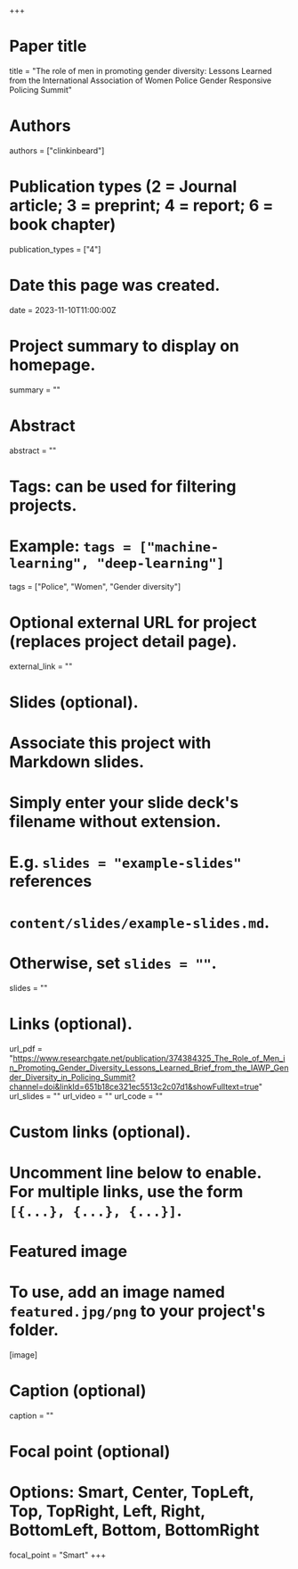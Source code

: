 +++
# Paper title
title = "The role of men in promoting gender diversity: Lessons Learned from the International Association of Women Police Gender Responsive Policing Summit"

# Authors
authors = ["clinkinbeard"]

# Publication types (2 = Journal article; 3 = preprint; 4 = report; 6 = book chapter)
publication_types = ["4"]

# Date this page was created.
date = 2023-11-10T11:00:00Z

# Project summary to display on homepage.
summary = ""

# Abstract
abstract = ""

# Tags: can be used for filtering projects.
# Example: `tags = ["machine-learning", "deep-learning"]`
tags = ["Police", "Women", "Gender diversity"]

# Optional external URL for project (replaces project detail page).
external_link = ""

# Slides (optional).
#   Associate this project with Markdown slides.
#   Simply enter your slide deck's filename without extension.
#   E.g. `slides = "example-slides"` references 
#   `content/slides/example-slides.md`.
#   Otherwise, set `slides = ""`.
slides = ""

# Links (optional).
url_pdf = "https://www.researchgate.net/publication/374384325_The_Role_of_Men_in_Promoting_Gender_Diversity_Lessons_Learned_Brief_from_the_IAWP_Gender_Diversity_in_Policing_Summit?channel=doi&linkId=651b18ce321ec5513c2c07d1&showFulltext=true"
url_slides = ""
url_video = ""
url_code = ""

# Custom links (optional).
#   Uncomment line below to enable. For multiple links, use the form `[{...}, {...}, {...}]`.


# Featured image
# To use, add an image named `featured.jpg/png` to your project's folder. 
[image]
  # Caption (optional)
  caption = ""
  
  # Focal point (optional)
  # Options: Smart, Center, TopLeft, Top, TopRight, Left, Right, BottomLeft, Bottom, BottomRight
  focal_point = "Smart"
+++


